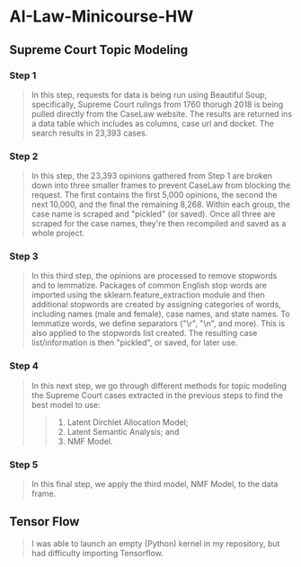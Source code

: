 # AI-Law-Minicourse-HW
## Supreme Court Topic Modeling
### Step 1
> In this step, requests for data is being run using Beautiful Soup, specifically, Supreme Court rulings from 1760 thorugh 2018 is being pulled directly from the CaseLaw website. The results are returned ins a data table which includes as columns, case url and docket. The search results in 23,393 cases. 
### Step 2
> In this step, the 23,393 opinions gathered from Step 1 are broken down into three smaller frames to prevent CaseLaw from blocking the request. The first contains the first 5,000 opinions, the second the next 10,000, and the final the remaining 8,268. Within each group, the case name is scraped and "pickled" (or saved). Once all three are scraped for the case names, they're then recompiled and saved as a whole project. 
### Step 3
> In this third step, the opinions are processed to remove stopwords and to lemmatize. Packages of common English stop words are imported using the sklearn.feature_extraction module and then additional stopwords are created by assigning categories of words, including names (male and female), case names, and state names. To lemmatize words, we define separators ("\r", "\n", and more). This is also applied to the stopwords list created. The resulting case list/information is then "pickled", or saved, for later use. 
### Step 4
> In this next step, we go through different methods for topic modeling the Supreme Court cases extracted in the previous steps to find the best model to use: 
>> 1. Latent Dirchlet Allocation Model;
>> 2. Latent Semantic Analysis; and
>> 3. NMF Model. 
### Step 5
> In this final step, we apply the third model, NMF Model, to the data frame.
## Tensor Flow 
> I was able to launch an empty (Python) kernel in my repository, but had difficulty importing Tensorflow.
